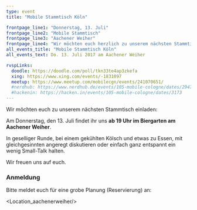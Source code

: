```yaml
---
type: event
title: "Mobile Stammtisch Köln"

frontpage_line1: "Donnerstag, 13. Juli"
frontpage_line2: "Mobile Stammtisch"
frontpage_line3: "Aachener Weiher"
frontpage_line4: "Wir möchten euch herzlich zu unserem nächsten Stammtisch einladen. In geselliger Runde, bei einem gekühlten Kölsch und etwas zu Essen, mit gleichgesinnten angeregt diskutieren oder einfach ganz entspannt ein wenig Small-Talk halten."
all_events_title: "Mobile Stammtisch Köln"
all_events_text: Do. 13. Juli 2017 am Aachener Weiher

rvspLinks:
  doodle: https://doodle.com/poll/tkn33te4ap3zkefa
  xing: https://www.xing.com/events/-1831097
  meetup: https://www.meetup.com/mobilecgn/events/241070651/
  #nerdhub: https://www.nerdhub.de/events/105-mobile-cologne/dates/29471
  #hackenin: https://hacken.in/events/105-mobile-cologne/dates/3173
---
```


Wir möchten euch zu unserem nächsten Stammtisch einladen:

Am Donnerstag, den 13. Juli findet ihr uns **ab 19 Uhr im Biergarten am Aachener Weiher**.

In geselliger Runde, bei einem gekühlten Kölsch und etwas zu Essen,
mit gleichgesinnten angeregt diskutieren oder einfach ganz entspannt
ein wenig Small-Talk halten.

Wir freuen uns auf euch.

### Anmeldung

Bitte meldet euch für eine grobe Planung (Reservierung) an: <RegisterLinks />

<Location_aachenerweiher/>
